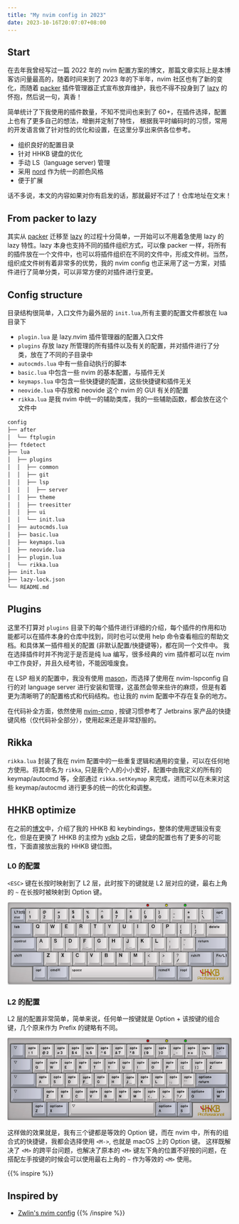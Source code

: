 ```yaml
---
title: "My nvim config in 2023"
date: 2023-10-16T20:07:07+08:00
---
```


## Start

在去年我曾经写过一篇 2022 年的 nvim 配置方案的博文，那篇文章实际上是本博客访问量最高的，随着时间来到了 2023
年的下半年，nvim 社区也有了新的变化，而随着 [packer](https://github.com/wbthomason/packer.nvim) 插件管理器正式宣布放弃维护，我也不得不投身到了 [lazy](https://github.com/folke/lazy.nvim)
的怀抱，然后说一句，真香！

简单统计了下我使用的插件数量，不知不觉间也来到了 60+，在插件选择，配置上也有了更多自己的想法，增删并定制了特性，
根据我平时编码时的习惯，常用的开发语言做了针对性的优化和设置，在这里分享出来供各位参考。

* 组织良好的配置目录
* 针对 HHKB 键盘的优化
* 手动 LS（language server) 管理
* 采用 [nord](https://github.com/nordtheme/nord) 作为统一的颜色风格
* 便于扩展

话不多说，本文的内容如果对你有启发的话，那就最好不过了！仓库地址在文末！

## From packer to lazy

其实从 [packer](https://github.com/wbthomason/packer.nvim) 迁移至 [lazy](https://github.com/folke/lazy.nvim) 的过程十分简单，一开始可以不用着急使用 lazy 的 lazy
特性。lazy 本身也支持不同的插件组织方式，可以像 packer
一样，将所有的插件放在一个文件中，也可以将插件组织在不同的文件中，形成文件树。当然，组织成文件树有着非常多的优势，我的
nvim config 也正采用了这一方案，对插件进行了简单分类，可以非常方便的对插件进行变更。

## Config structure

目录结构很简单，入口文件为最外层的 `init.lua`,所有主要的配置文件都放在 lua 目录下

* `plugin.lua` 是 lazy.nvim 插件管理器的配置入口文件
* `plugins` 存放 lazy 所管理的所有插件以及有关的配置，并对插件进行了分类，放在了不同的子目录中
* `autocmds.lua` 中有一些自动执行的脚本
* `basic.lua` 中包含一些 nvim 的基本配置，与插件无关
* `keymaps.lua` 中包含一些快捷键的配置，这些快捷键和插件无关
* `neovide.lua` 中存放和 neovide 这个 nvim 的 GUI 有关的配置
* `rikka.lua` 是我 nvim 中统一的辅助类库，我的一些辅助函数，都会放在这个文件中

```txt
config
├── after
│  └── ftplugin
├── ftdetect
├── lua
│  ├── plugins
│  │  ├── common
│  │  ├── git
│  │  ├── lsp
│  │  │  ├── server
│  │  ├── theme
│  │  ├── treesitter
│  │  ├── ui
│  │  └── init.lua
│  ├── autocmds.lua
│  ├── basic.lua
│  ├── keymaps.lua
│  ├── neovide.lua
│  ├── plugin.lua
│  └── rikka.lua
├── init.lua
├── lazy-lock.json
└── README.md
```

## Plugins

这里不打算对 `plugins` 目录下的每个插件进行详细的介绍，每个插件的作用和功能都可以在插件本身的仓库中找到，同时也可以使用
help 命令查看相应的帮助文档。和具体某一插件相关的配置 (非默认配置/快捷键等)，都在同一个文件中。
我在选择插件时并不拘泥于是否是纯 lua 编写，很多经典的 vim 插件都可以在 nvim
中工作良好，并且久经考验，不能因噎废食。

在 LSP 相关的配置中，我没有使用 [mason](https://github.com/williamboman/mason.nvim)，而选择了使用在 nvim-lspconfig 自行的对 language server
进行安装和管理，这虽然会带来些许的麻烦，但是有着更为清晰明了的配置格式和代码结构。也让我的 nvim
配置中不存在复杂的地方。

在代码补全方面，依然使用 [nvim-cmp](https://github.com/hrsh7th/nvim-cmp) , 按键习惯参考了 Jetbrains
家产品的快捷键风格（仅代码补全部分），使用起来还是非常舒服的。

## Rikka

`rikka.lua` 封装了我在 nvim 配置中的一些重复逻辑和通用的变量，可以在任何地方使用。将其命名为 `rikka`,
只是我个人的小小爱好，配置中由我定义的所有的 keymap/autocmd 等，全部通过 `rikka.setKeymap`
来完成，进而可以在未来对这些 keymap/autocmd 进行更多的统一的优化和调整。

## HHKB optimize

在之前的[博文](/post/hhkb/)中，介绍了我的 HHKB 和 keybindings，整体的使用逻辑没有变化，但是在更换了 HHKB 的主控为
[ydkb](https://ydkb.io) 之后，键盘的配置也有了更多的可能性，下面直接放出我的 HHKB 键位图。

### L0 的配置

`<ESC>` 键在长按时映射到了 L2 层，此时按下的键就是 L2 层对应的键，最右上角的 `~` 在长按时被映射到 Option 键。

![HHKB_L0](hhkb-L0.png)

### L2 的配置

L2 层的配置非常简单，简单来说，任何单一按键就是 Option + 该按键的组合键，几个原来作为 Prefix 的键略有不同。

![HHKB_L2](hhkb_L2.png)

这样做的效果就是，我有三个键都是等效的 Option 键，而在 nvim 中，所有的组合式的快捷键，我都会选择使用 `<M->`, 也就是 macOS 上的 Option 键。
这样既解决了 `<M>` 的跨平台问题，也解决了原本的 `<M>` 键左下角的位置不好按的问题，在搭配左手按键的时候会可以使用最右上角的 `~` 作为等效的 `<M>` 使用。

{{% inspire %}}
## Inspired by
+ [Zwlin's nvim config](https://github.com/Zwlin98/nvim)
{{% /inspire %}}
